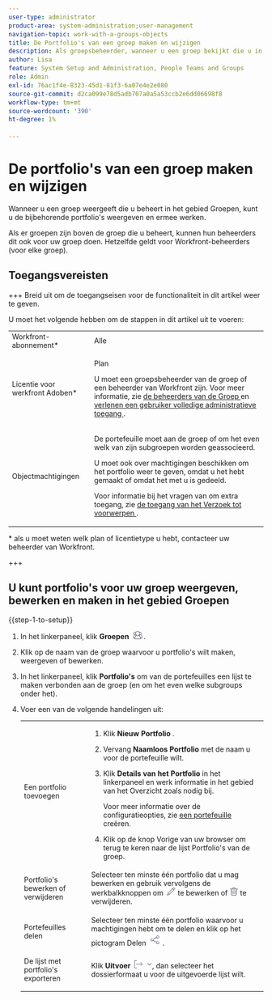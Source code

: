 ```yaml
---
user-type: administrator
product-area: system-administration;user-management
navigation-topic: work-with-a-groups-objects
title: De Portfolio's van een groep maken en wijzigen
description: Als groepsbeheerder, wanneer u een groep bekijkt die u in het gebied van Groepen beheert, kunt u met zijn portefeuilles bekijken en werken.
author: Lisa
feature: System Setup and Administration, People Teams and Groups
role: Admin
exl-id: 76ac1f4e-8323-45d1-81f3-6a07e4e2e080
source-git-commit: d2ca099e78d5adb707a0a5a53ccb2e6dd06698f8
workflow-type: tm+mt
source-wordcount: '390'
ht-degree: 1%

---
```


# De portfolio&#39;s van een groep maken en wijzigen

Wanneer u een groep weergeeft die u beheert in het gebied Groepen, kunt u de bijbehorende portfolio&#39;s weergeven en ermee werken.

Als er groepen zijn boven de groep die u beheert, kunnen hun beheerders dit ook voor uw groep doen. Hetzelfde geldt voor Workfront-beheerders (voor elke groep).

## Toegangsvereisten

+++ Breid uit om de toegangseisen voor de functionaliteit in dit artikel weer te geven.

U moet het volgende hebben om de stappen in dit artikel uit te voeren:

<table style="table-layout:auto"> 
 <col> 
 <col> 
 <tbody> 
  <tr> 
   <td role="rowheader">Workfront-abonnement*</td> 
   <td>Alle</td> 
  </tr> 
  <tr> 
   <td role="rowheader">Licentie voor werkfront Adoben*</td> 
   <td> <p>Plan </p> <p>U moet een groepsbeheerder van de groep of een beheerder van Workfront zijn. Voor meer informatie, zie <a href="../../../administration-and-setup/manage-groups/group-roles/group-administrators.md" class="MCXref xref"> de beheerders van de Groep </a> en <a href="../../../administration-and-setup/add-users/configure-and-grant-access/grant-a-user-full-administrative-access.md" class="MCXref xref"> verlenen een gebruiker volledige administratieve toegang </a>.</p> </td> 
  </tr> 
  <tr> 
   <td role="rowheader">Objectmachtigingen</td> 
   <td> <p>De portefeuille moet aan de groep of om het even welk van zijn subgroepen worden geassocieerd.</p> <p>U moet ook over machtigingen beschikken om het portfolio weer te geven, omdat u het hebt gemaakt of omdat het met u is gedeeld.</p> <p>Voor informatie bij het vragen van om extra toegang, zie <a href="../../../workfront-basics/grant-and-request-access-to-objects/request-access.md" class="MCXref xref"> de toegang van het Verzoek tot voorwerpen </a>.</p> </td> 
  </tr> 
 </tbody> 
</table>

&#42; als u moet weten welk plan of licentietype u hebt, contacteer uw beheerder van Workfront.

+++

## U kunt portfolio&#39;s voor uw groep weergeven, bewerken en maken in het gebied Groepen

{{step-1-to-setup}}

1. In het linkerpaneel, klik **Groepen** ![ Groepen ](assets/groups-icon.png).

1. Klik op de naam van de groep waarvoor u portfolio&#39;s wilt maken, weergeven of bewerken.
1. In het linkerpaneel, klik **Portfolio&#39;s** om van de portefeuilles een lijst te maken verbonden aan de groep (en om het even welke subgroups onder het).
1. Voer een van de volgende handelingen uit:

   <table style="table-layout:auto"> 
    <col> 
    <col> 
    <tbody> 
     <tr> 
      <td role="rowheader">Een portfolio toevoegen</td> 
      <td> 
       <ol> 
        <li value="1"> <p>Klik <strong> Nieuw Portfolio </strong>.</p> </li> 
        <li value="2">Vervang <strong> Naamloos Portfolio </strong> met de naam u voor de portefeuille wilt.</li>
        <li value="3"><p>Klik <strong> Details van het Portfolio </strong> in het linkerpaneel en werk informatie in het gebied van het Overzicht zoals nodig bij.</p>
        <p>Voor meer informatie over de configuratieopties, zie <a href="/help/quicksilver/manage-work/portfolios/create-and-manage-portfolios/create-portfolios.md" class="MCXref xref"> een portefeuille </a> creëren.</p></li>
        <li value="4">Klik op de knop Vorige van uw browser om terug te keren naar de lijst Portfolio's van de groep.</li> 
       </ol> </td>
     </tr> 
     <tr> 
      <td role="rowheader"> <p>Portfolio's bewerken of verwijderen</p> </td> 
      <td> <p>Selecteer ten minste één portfolio dat u mag bewerken en gebruik vervolgens de werkbalkknoppen om <img src="assets/edit-icon.png"> te bewerken of <img src="assets/delete.png"> te verwijderen.</p> </td> 
     </tr> 
     <tr> 
      <td role="rowheader">Portefeuilles delen</td> 
      <td>Selecteer ten minste één portfolio waarvoor u machtigingen hebt om te delen en klik op het pictogram Delen <img src="assets/share-icon.png"> .</td> 
     </tr> 
     <tr> 
      <td role="rowheader"> <p>De lijst met portfolio's exporteren</p> </td> 
      <td>Klik <strong> Uitvoer </strong> <img src="assets/export.png">, dan selecteer het dossierformaat u voor de uitgevoerde lijst wilt.</td> 
     </tr> 
    </tbody> 
   </table>
